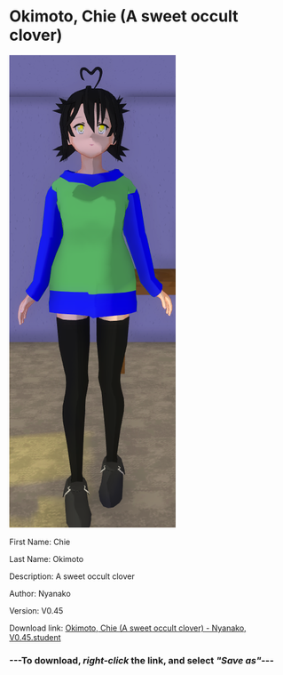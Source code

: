 # Okimoto, Chie (A sweet occult clover)

<img src = "https://raw.githubusercontent.com/Arbiter1223/Daigaku-Gurashi-Custom-Students/master/Students/Files/Okimoto%2C%20Chie%20(A%20sweet%20occult%20clover).png">

First Name: Chie

Last Name: Okimoto

Description: A sweet occult clover

Author: Nyanako

Version: V0.45

Download link: <a href="https://raw.githubusercontent.com/Arbiter1223/Daigaku-Gurashi-Custom-Students/master/Students/Files/Okimoto%2C%20Chie%20(A%20sweet%20occult%20clover)%20-%20Nyanako%2C%20V0.45.student">Okimoto, Chie (A sweet occult clover) - Nyanako, V0.45.student</a>

### ---**To download, _right-click_ the link, and select _"Save as"_**---
